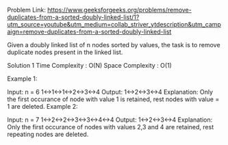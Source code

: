 Problem Link: https://www.geeksforgeeks.org/problems/remove-duplicates-from-a-sorted-doubly-linked-list/1?utm_source=youtube&utm_medium=collab_striver_ytdescription&utm_campaign=remove-duplicates-from-a-sorted-doubly-linked-list

Given a doubly linked list of n nodes sorted by values, the task is to remove duplicate nodes present in the linked list.

Solution 1
    Time Complexity : O(N)
    Space Complexity : O(1)

Example 1:

Input:
n = 6
1<->1<->1<->2<->3<->4
Output:
1<->2<->3<->4
Explanation:
Only the first occurance of node with value 1 is 
retained, rest nodes with value = 1 are deleted.
Example 2:

Input:
n = 7
1<->2<->2<->3<->3<->4<->4
Output:
1<->2<->3<->4
Explanation:
Only the first occurance of nodes with values 2,3 and 4 are 
retained, rest repeating nodes are deleted.